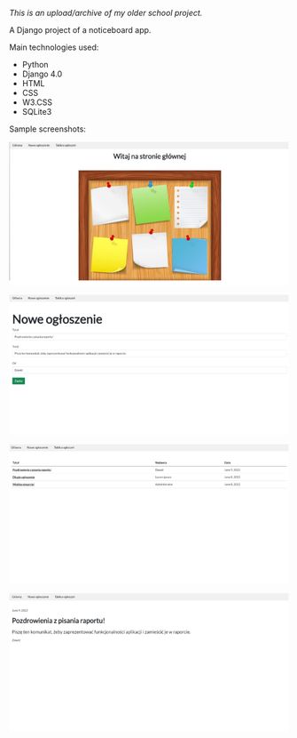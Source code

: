 *This is an upload/archive of my older school project.*

A Django project of a noticeboard app.

Main technologies used:
- Python
- Django 4.0
- HTML
- CSS
- W3.CSS
- SQLite3

Sample screenshots:

![Homepage](images/img1.png "Homepage")

![Notice form](images/img2.png "Notice form")

![Notice list](images/img3.png "Notice list")

![Notice](images/img4.png "Notice")
